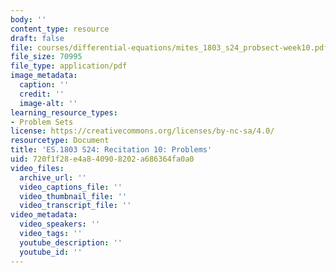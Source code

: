 ```yaml
---
body: ''
content_type: resource
draft: false
file: courses/differential-equations/mites_1803_s24_probsect-week10.pdf
file_size: 70995
file_type: application/pdf
image_metadata:
  caption: ''
  credit: ''
  image-alt: ''
learning_resource_types:
- Problem Sets
license: https://creativecommons.org/licenses/by-nc-sa/4.0/
resourcetype: Document
title: 'ES.1803 S24: Recitation 10: Problems'
uid: 720f1f28-e4a8-4090-8202-a686364fa0a0
video_files:
  archive_url: ''
  video_captions_file: ''
  video_thumbnail_file: ''
  video_transcript_file: ''
video_metadata:
  video_speakers: ''
  video_tags: ''
  youtube_description: ''
  youtube_id: ''
---
```


